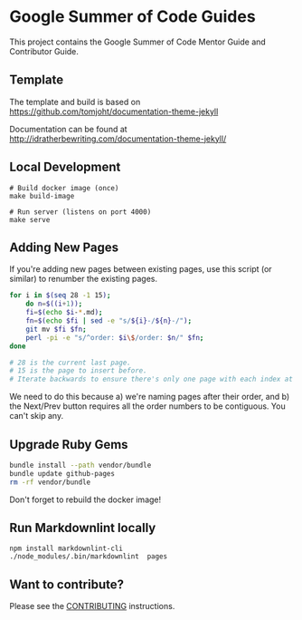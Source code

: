 # Google Summer of Code Guides

This project contains the Google Summer of Code Mentor Guide and Contributor Guide.

## Template

The template and build is based on
<https://github.com/tomjoht/documentation-theme-jekyll>

Documentation can be found at
<http://idratherbewriting.com/documentation-theme-jekyll/>

## Local Development

``` shell
# Build docker image (once)
make build-image

# Run server (listens on port 4000)
make serve
```

## Adding New Pages

If you're adding new pages between existing pages, use this script (or similar)
to renumber the existing pages.

```bash
for i in $(seq 28 -1 15);
    do n=$((i+1));
    fi=$(echo $i-*.md);
    fn=$(echo $fi | sed -e "s/${i}-/${n}-/");
    git mv $fi $fn;
    perl -pi -e "s/^order: $i\$/order: $n/" $fn;
done

# 28 is the current last page.
# 15 is the page to insert before.
# Iterate backwards to ensure there's only one page with each index at a time.
```

We need to do this because a) we're naming pages after their order, and b) the
Next/Prev button requires all the order numbers to be contiguous.  You can't
skip any.

## Upgrade Ruby Gems

```bash
bundle install --path vendor/bundle
bundle update github-pages
rm -rf vendor/bundle
```

Don't forget to rebuild the docker image!

## Run Markdownlint locally

```shell
npm install markdownlint-cli
./node_modules/.bin/markdownlint  pages
```

## Want to contribute?

Please see the [CONTRIBUTING](CONTRIBUTING.md) instructions.
